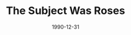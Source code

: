 ---
layout: productions
redirect_from:
- /productions/1990_The_Subject_Was_Roses
title: The Subject Was Roses
date: 1990-12-31
opening_date: 1990-12-31
approx_date: year
featured_image:
Theatre: Players by the Sea
cast:
crew:
- Director: Michael Lipp
---